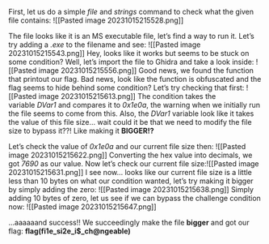 First, let us do a simple _file_ and _strings_ command to check what the given file contains:
![[Pasted image 20231015215528.png]]

The file looks like it is an MS executable file, let’s find a way to run it. Let’s try adding a _.exe_ to the filename and see:
![[Pasted image 20231015215543.png]]
Hey, looks like it works but seems to be stuck on some condition? Well, let’s import the file to Ghidra and take a look inside:
![[Pasted image 20231015215556.png]]
Good news, we found the function that printout our flag. Bad news, look like the function is obfuscated and the flag seems to hide behind some condition? Let’s try checking that first:
![[Pasted image 20231015215613.png]]
The condition takes the variable _DVar1_ and compares it to _0x1e0a_, the warning when we initially run the file seems to come from this. Also, the _DVar1_ variable look like it takes the value of this file size… wait could it be that we need to modify the file size to bypass it??! Like making it **BIGGER!?**

Let’s check the value of _0x1e0a_ and our current file size then:
	![[Pasted image 20231015215622.png]]
Converting the hex value into decimals, we got _7690_ as our value. Now let’s check our current file size:![[Pasted image 20231015215631.png]]
I see now… looks like our current file size is a little less than 10 bytes on what our condition wanted, let’s try making it bigger by simply adding the zero:
![[Pasted image 20231015215638.png]]
Simply adding 10 bytes of zero, let us see if we can bypass the challenge condition now:
![[Pasted image 20231015215647.png]]

…aaaaaand success!! We succeedingly make the file **bigger** and got our flag: **flag(fi1e_si2e_i$_ch@ngeable)**